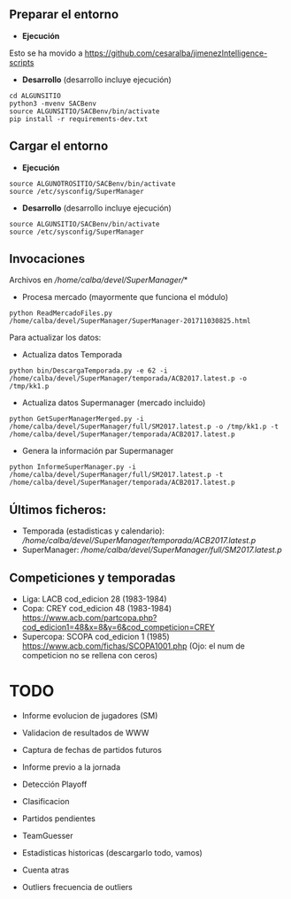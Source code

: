 
## Preparar el entorno

* **Ejecución**

Esto se ha movido a https://github.com/cesaralba/jimenezIntelligence-scripts

* **Desarrollo** (desarrollo incluye ejecución)
~~~
cd ALGUNSITIO
python3 -mvenv SACBenv
source ALGUNSITIO/SACBenv/bin/activate
pip install -r requirements-dev.txt
~~~

## Cargar el entorno

* **Ejecución**
~~~
source ALGUNOTROSITIO/SACBenv/bin/activate
source /etc/sysconfig/SuperManager
~~~

* **Desarrollo** (desarrollo incluye ejecución)
~~~
source ALGUNSITIO/SACBenv/bin/activate
source /etc/sysconfig/SuperManager
~~~


## Invocaciones

Archivos en */home/calba/devel/SuperManager/**

* Procesa mercado (mayormente que funciona el módulo)
~~~
python ReadMercadoFiles.py /home/calba/devel/SuperManager/SuperManager-201711030825.html
~~~
Para actualizar los datos:
* Actualiza datos Temporada
~~~
python bin/DescargaTemporada.py -e 62 -i /home/calba/devel/SuperManager/temporada/ACB2017.latest.p -o /tmp/kk1.p
~~~
* Actualiza datos Supermanager (mercado incluido)
~~~
python GetSuperManagerMerged.py -i /home/calba/devel/SuperManager/full/SM2017.latest.p -o /tmp/kk1.p -t /home/calba/devel/SuperManager/temporada/ACB2017.latest.p
~~~
* Genera la información par Supermanager
~~~
python InformeSuperManager.py -i /home/calba/devel/SuperManager/full/SM2017.latest.p -t /home/calba/devel/SuperManager/temporada/ACB2017.latest.p
~~~

## Últimos ficheros:
* Temporada (estadisticas y calendario): */home/calba/devel/SuperManager/temporada/ACB2017.latest.p*
* SuperManager: */home/calba/devel/SuperManager/full/SM2017.latest.p*

## Competiciones y temporadas

* Liga: LACB cod_edicion 28 (1983-1984)
* Copa: CREY cod_edicion  48 (1983-1984) https://www.acb.com/partcopa.php?cod_edicion1=48&x=8&y=6&cod_competicion=CREY
* Supercopa: SCOPA cod_edicion 1 (1985) https://www.acb.com/fichas/SCOPA1001.php (Ojo: el num de competicion no se rellena con ceros)

# TODO

* Informe evolucion de jugadores (SM)
* Validacion de resultados de WWW
* Captura de fechas de partidos futuros
* Informe previo a la jornada
* Detección Playoff
* Clasificacion
* Partidos pendientes
* TeamGuesser
* Estadisticas historicas (descargarlo todo, vamos)
* Cuenta atras

* Outliers frecuencia de outliers
